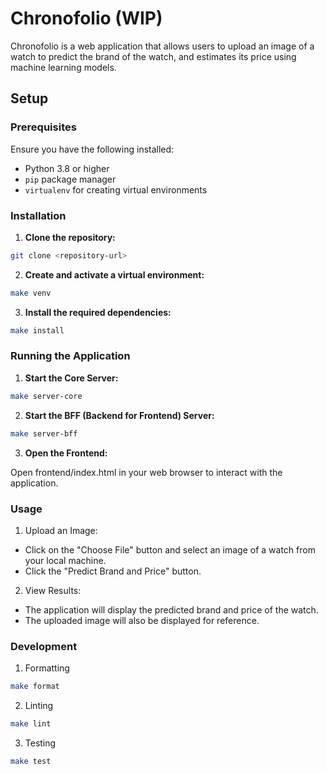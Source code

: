 # Chronofolio (WIP)

Chronofolio is a web application that allows users to upload an image of a watch to predict the brand of the watch, and estimates its price using machine learning models.

## Setup

### Prerequisites

Ensure you have the following installed:

- Python 3.8 or higher
- `pip` package manager
- `virtualenv` for creating virtual environments

### Installation

1. **Clone the repository:**

```bash
git clone <repository-url>
```

2. **Create and activate a virtual environment:**

```bash
make venv
```

3. **Install the required dependencies:**

```bash
make install
```

### Running the Application

1. **Start the Core Server:**

```bash
make server-core
```

2. **Start the BFF (Backend for Frontend) Server:**

```bash
make server-bff

```

3. **Open the Frontend:**

Open frontend/index.html in your web browser to interact with the application.

### Usage

1. Upload an Image:

- Click on the "Choose File" button and select an image of a watch from your local machine.
- Click the "Predict Brand and Price" button.

2. View Results:

- The application will display the predicted brand and price of the watch.
- The uploaded image will also be displayed for reference.

### Development

1. Formatting

```bash
make format

```

2. Linting

```bash
make lint
```

3. Testing

```bash
make test
```

